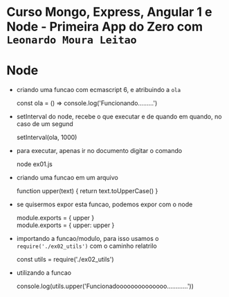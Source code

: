 # Curso Mongo, Express, Angular 1 e Node - Primeira App do Zero com `Leonardo Moura Leitao`

# Node

* criando uma funcao com ecmascript 6, e atribuindo a `ola`

    const ola = () => console.log('Funcionando.........')

* setInterval do node, recebe o que executar e de quando em quando, no caso de um segund

    setInterval(ola, 1000)    

* para executar, apenas ir no documento digitar o comando

    node ex01.js    

* criando uma funcao em um arquivo

    function upper(text) {
        return text.toUpperCase()
    }

* se quisermos expor esta funcao, podemos expor com o node    

    module.exports = { upper }    
    module.exports = { upper: upper }   

* importando a funcao/modulo, para isso usamos o `require('./ex02_utils')` com o caminho relatrilo

    const utils = require('./ex02_utils')

* utilizando a funcao    

    console.log(utils.upper('Funcionadoooooooooooooo............'))     